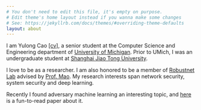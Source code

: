 ```yaml
---
# You don't need to edit this file, it's empty on purpose.
# Edit theme's home layout instead if you wanna make some changes
# See: https://jekyllrb.com/docs/themes/#overriding-theme-defaults
layout: about
---
```


I am Yulong Cao [[cv]]({{site.url}}/assets/cv.pdf), a senior student at the Computer Science and Engineering department of [University of Michigan](https://www.eecs.umich.edu/cse/). Prior to UMich, I was an undergraduate student at [Shanghai Jiao Tong University](http://www.sjtu.edu.cn/).

I love to be as a researcher. I am also honored to be a member of [Robustnet Lab](http://vhosts.eecs.umich.edu/robustnet) advised by [Prof. Mao](http://web.eecs.umich.edu/~zmao/). My research interests span network security, system security and deep learning.

Recently I found adversary machine learning an interesting topic, and [here](https://arxiv.org/pdf/1412.6572v3.pdf) is a fun-to-read paper about it.
